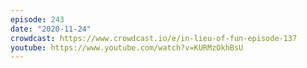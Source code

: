 ```yaml
---
episode: 243
date: "2020-11-24"
crowdcast: https://www.crowdcast.io/e/in-lieu-of-fun-episode-137
youtube: https://www.youtube.com/watch?v=KURMzOkhBsU
---
```

